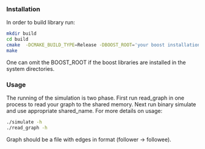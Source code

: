 ### Installation ###

In order to build library run:
```bash
mkdir build
cd build
cmake  -DCMAKE_BUILD_TYPE=Release -DBOOST_ROOT='your boost installation directory'  ..
make 
```
One can omit the BOOST_ROOT if the boost libraries are installed in the system directories.

### Usage ###

The running of the simulation is two phase. 
First run read_graph in one process to read your graph to the shared memory.
Next run binary simulate and use appropriate shared_name. For more details on usage:

```bash
./simulate -h
./read_graph -h
```
Graph should be a file with edges in format (follower -> followee).

